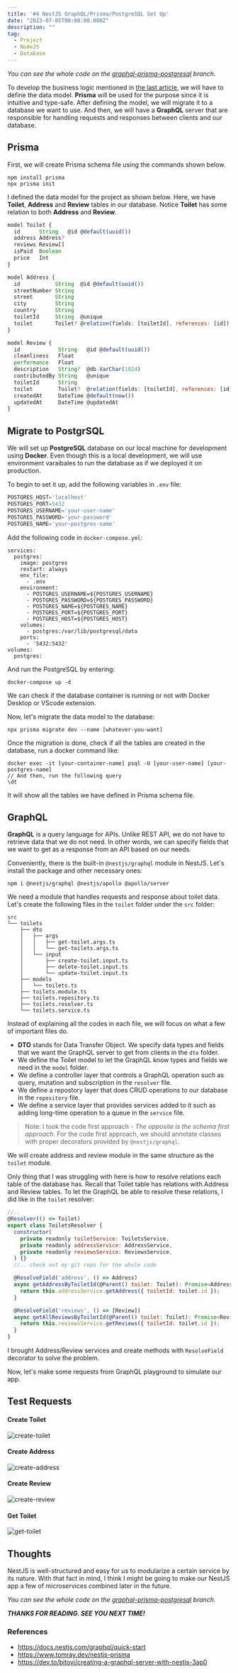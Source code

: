 ```yaml
---
title: '#4 NestJS GraphQL/Prisma/PostgreSQL Set Up'
date: "2023-07-05T00:00:00.000Z"
description: ""
tag:
  - Project
  - NodeJS
  - Database
---
```


_You can see the whole code on the [graphql-prisma-postgresql](https://github.com/shkim04/find-your-wc/tree/graphql-prisma-postgresql) branch._

To develop the business logic mentioned in [the last article](https://shkim04.github.io/en/project-find-your-wc/), we will have to define the data model. **Prisma** will be used for the purpose since it is intuitive and type-safe. After defining the model, we will migrate it to a database we want to use. And then, we will have a **GraphQL** server that are responsible for handling requests and responses between clients and our database.

## Prisma

First, we will create Prisma schema file using the commands shown below.

```
npm install prisma
npx prisma init

```

I defined the data model for the project as shown below. Here, we have **Toilet**, **Address** and **Review** tables in our database. Notice **Toilet** has some relation to both **Address** and **Review**.

```js
model Toilet {
  id      String   @id @default(uuid())
  address Address?
  reviews Review[]
  isPaid  Boolean
  price   Int
}

model Address {
  id           String  @id @default(uuid())
  streetNumber String
  street       String
  city         String
  country      String
  toiletId     String  @unique
  toilet       Toilet? @relation(fields: [toiletId], references: [id])
}

model Review {
  id            String   @id @default(uuid())
  cleanliness   Float
  performance   Float
  description   String?  @db.VarChar(1024)
  contributedBy String   @unique
  toiletId      String
  toilet        Toilet?  @relation(fields: [toiletId], references: [id])
  createdAt     DateTime @default(now())
  updatedAt     DateTime @updatedAt
}
```

## Migrate to PostgrSQL

We will set up **PostgreSQL** database on our local machine for development using **Docker**. Even though this is a local development, we will use environment varaibales to run the database as if we deployed it on production.

To begin to set it up, add the following variables in `.env` file:

```js
POSTGRES_HOST='localhost'
POSTGRES_PORT=5432
POSTGRES_USERNAME='your-user-name'
POSTGRES_PASSWORD='your-password'
POSTGRES_NAME='your-postgres-name'
```

Add the following code in `docker-compose.yml`:

```
services:
  postgres:
    image: postgres
    restart: always
    env_file:
      - .env
    environment:
      - POSTGRES_USERNAME=${POSTGRES_USERNAME}
      - POSTGRES_PASSWORD=${POSTGRES_PASSWORD}
      - POSTGRES_NAME=${POSTGRES_NAME}
      - POSTGRES_PORT=${POSTGRES_PORT}
      - POSTGRES_HOST=${POSTGRES_HOST}
    volumes:
      - postgres:/var/lib/postgresql/data
    ports:
      - '5432:5432'
volumes:
  postgres:
```

And run the PostgreSQL by entering:

```
docker-compose up -d
```

We can check if the database container is running or not with Docker Desktop or VScode extension. 

Now, let's migrate the data model to the database:

```
npx prisma migrate dev --name [whatever-you-want]
```

Once the migration is done, check if all the tables are created in the database, run a docker command like:

```
docker exec -it [your-container-name] psql -U [your-user-name] [your-postgres-name]
// And then, run the following query
\dt
```

It will show all the tables we have defined in Prisma schema file.

## GraphQL

**GraphQL** is a query language for APIs. Unlike REST API, we do not have to retrieve data that we do not need. In other words, we can specify fields that we want to get as a response from an API based on our needs. 

Conveniently, there is the built-in `@nestjs/graphql` module in NestJS. Let's install the package and other necessary ones:

```
npm i @nestjs/graphql @nestjs/apollo @apollo/server
```

We need a module that handles requests and response about toilet data. Let's create the following files in the `toilet` folder under the `src` folder:

```
src
└── toilets
    ├── dto
    │   ├── args
    │   │   ├── get-toilet.args.ts
    │   │   └── get-toilets.args.ts
    │   └── input
    │       ├── create-toilet.input.ts
    │       ├── delete-toilet.input.ts
    │       └── update-toilet.input.ts
    ├── models
    │   └── toilets.ts
    ├── toilets.module.ts
    ├── toilets.repository.ts
    ├── toilets.resolver.ts
    └── toilets.service.ts
```

Instead of explaining all the codes in each file, we will focus on what a few of important files do.

- **DTO** stands for Data Transfer Object. We specify data types and fields that we want the GraphQL server to get from clients in the `dto` folder.
- We define the Toilet model to let the GraphQL know types and fields we need in the `model` folder.
- We define a controller layer that controls a GraphQL operation such as query, mutation and subscription in the `resolver` file.
- We define a repostory layer that does CRUD operations to our database in the `repository` file.
- We define a service layer that provides services added to it such as adding long-time operation to a queue in the `service` file. 

> Note: I took the code first approach - _The opposite is the schema first approach_. For the code first approach, we should annotate classes with proper decorators provided by `@nestjs/graphql`.

We will create address and review module in the same structure as the `toilet` module. 

Only thing that I was struggling with here is how to resolve relations each table of the database has. Recall that Toilet table has relations with Address and Review tables. To let the GraphQL be able to resolve these relations, I did like in the `toilet` resolver:

```js
//..
@Resolver(() => Toilet)
export class ToiletsResolver {
  constructor(
    private readonly toiletService: ToiletsService,
    private readonly addressService: AddressService,
    private readonly reviewsService: ReviewsService,
  ) {}
  //.. check out my git repo for the whole code

  @ResolveField('address', () => Address)
  async getAddressByToiletId(@Parent() toilet: Toilet): Promise<Address> {
    return this.addressService.getAddress({ toiletId: toilet.id });
  }

  @ResolveField('reviews', () => [Review])
  async getAllReviewsByToiletId(@Parent() toilet: Toilet): Promise<Review[]> {
    return this.reviewsService.getReviews({ toiletId: toilet.id });
  }
}
```

I brought Address/Review services and create methods with `ResolveField` decorator to solve the problem.

Now, let's make some requests from GraphQL playground to simulate our app.

## Test Requests

#### Create Toilet
![create-toilet](../imgs/2023-07-05/create_toilet.png)
#### Create Address
![create-address](../imgs/2023-07-05/create_address.png)
#### Create Review
![create-review](../imgs/2023-07-05/create_review.png)
#### Get Toilet
![get-toilet](../imgs/2023-07-05/get_toilet.png)

## Thoughts
NestJS is well-structured and easy for us to modularize a certain service by its nature. With that fact in mind, I think I might be going to make our NestJS app a few of microservices combined later in the future.

_You can see the whole code on the [graphql-prisma-postgresql](https://github.com/shkim04/find-your-wc/tree/graphql-prisma-postgresql) branch._

_**THANKS FOR READING. SEE YOU NEXT TIME!**_

### References
- https://docs.nestjs.com/graphql/quick-start
- https://www.tomray.dev/nestjs-prisma
- https://dev.to/bitovi/creating-a-graphql-server-with-nestjs-3ap0
